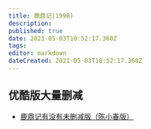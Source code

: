 ```yaml
---
title: 鹿鼎记(1998)
description: 
published: true
date: 2021-05-03T10:52:17.360Z
tags:
editor: markdown
dateCreated: 2021-05-03T10:52:17.360Z
---
```


## 优酷版大量删减

+ [鹿鼎记有没有未删减版（陈小春版）](https://web.archive.org/web/20210503104826/https://www.douban.com/group/topic/203180417/)
